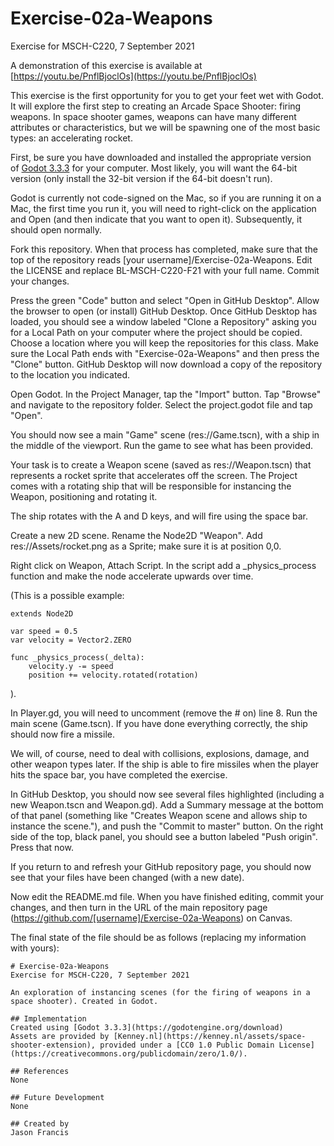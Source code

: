# Exercise-02a-Weapons
Exercise for MSCH-C220, 7 September 2021

A demonstration of this exercise is available at [https://youtu.be/PnflBjoclOs](https://youtu.be/PnflBjoclOs)

This exercise is the first opportunity for you to get your feet wet with Godot. It will explore the first step to creating an Arcade Space Shooter: firing weapons. In space shooter games, weapons can have many different attributes or characteristics, but we will be spawning one of the most basic types: an accelerating rocket.

First, be sure you have downloaded and installed the appropriate version of [Godot 3.3.3](https://godotengine.org/download) for your computer. Most likely, you will want the 64-bit version (only install the 32-bit version if the 64-bit doesn't run).

Godot is currently not code-signed on the Mac, so if you are running it on a Mac, the first time you run it, you will need to right-click on the application and Open (and then indicate that you want to open it). Subsequently, it should open normally.

Fork this repository. When that process has completed, make sure that the top of the repository reads [your username]/Exercise-02a-Weapons. Edit the LICENSE and replace BL-MSCH-C220-F21 with your full name. Commit your changes.

Press the green "Code" button and select "Open in GitHub Desktop". Allow the browser to open (or install) GitHub Desktop. Once GitHub Desktop has loaded, you should see a window labeled "Clone a Repository" asking you for a Local Path on your computer where the project should be copied. Choose a location where you will keep the repositories for this class. Make sure the Local Path ends with "Exercise-02a-Weapons" and then press the "Clone" button. GitHub Desktop will now download a copy of the repository to the location you indicated.

Open Godot. In the Project Manager, tap the "Import" button. Tap "Browse" and navigate to the repository folder. Select the project.godot file and tap "Open".

You should now see a main "Game" scene (res://Game.tscn), with a ship in the middle of the viewport. Run the game to see what has been provided.

Your task is to create a Weapon scene (saved as res://Weapon.tscn) that represents a rocket sprite that accelerates off the screen. The Project comes with a rotating ship that will be responsible for instancing the Weapon, positioning and rotating it.

The ship rotates with the A and D keys, and will fire using the space bar. 

Create a new 2D scene. Rename the Node2D "Weapon". Add res://Assets/rocket.png as a Sprite; make sure it is at position 0,0.

Right click on Weapon, Attach Script. In the script add a _physics_process function and make the node accelerate upwards over time.

(This is a possible example: 
```
extends Node2D

var speed = 0.5
var velocity = Vector2.ZERO

func _physics_process(_delta):
	velocity.y -= speed
	position += velocity.rotated(rotation)
```	
).

In Player.gd, you will need to uncomment (remove the # on) line 8. Run the main scene (Game.tscn). If you have done everything correctly, the ship should now fire a missile.

We will, of course, need to deal with collisions, explosions, damage, and other weapon types later. If the ship is able to fire missiles when the player hits the space bar, you have completed the exercise.

In GitHub Desktop, you should now see several files highlighted (including a new Weapon.tscn and Weapon.gd). Add a Summary message at the bottom of that panel (something like "Creates Weapon scene and allows ship to instance the scene."), and push the "Commit to master" button. On the right side of the top, black panel, you should see a button labeled "Push origin". Press that now.

If you return to and refresh your GitHub repository page, you should now see that your files have been changed (with a new date).

Now edit the README.md file. When you have finished editing, commit your changes, and then turn in the URL of the main repository page (https://github.com/[username]/Exercise-02a-Weapons) on Canvas.

The final state of the file should be as follows (replacing my information with yours):
```
# Exercise-02a-Weapons
Exercise for MSCH-C220, 7 September 2021

An exploration of instancing scenes (for the firing of weapons in a space shooter). Created in Godot.

## Implementation
Created using [Godot 3.3.3](https://godotengine.org/download)
Assets are provided by [Kenney.nl](https://kenney.nl/assets/space-shooter-extension), provided under a [CC0 1.0 Public Domain License](https://creativecommons.org/publicdomain/zero/1.0/).

## References
None

## Future Development
None

## Created by
Jason Francis
```
